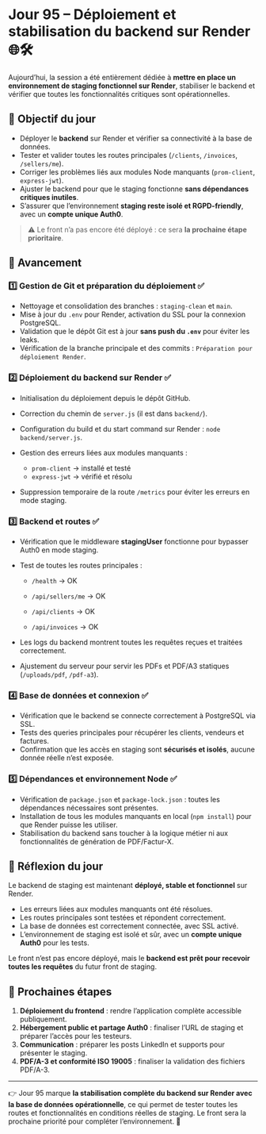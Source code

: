 # Jour 95 – Déploiement et stabilisation du backend sur Render 🌐🛠️

Aujourd’hui, la session a été entièrement dédiée à **mettre en place un environnement de staging fonctionnel sur Render**, stabiliser le backend et vérifier que toutes les fonctionnalités critiques sont opérationnelles.

## 🔹 Objectif du jour

* Déployer le **backend** sur Render et vérifier sa connectivité à la base de données.
* Tester et valider toutes les routes principales (`/clients`, `/invoices`, `/sellers/me`).
* Corriger les problèmes liés aux modules Node manquants (`prom-client`, `express-jwt`).
* Ajuster le backend pour que le staging fonctionne **sans dépendances critiques inutiles**.
* S’assurer que l’environnement **staging reste isolé et RGPD-friendly**, avec un **compte unique Auth0**.

> ⚠️ Le front n’a pas encore été déployé : ce sera **la prochaine étape prioritaire**.

## 🔹 Avancement

### 1️⃣ Gestion de Git et préparation du déploiement ✅

* Nettoyage et consolidation des branches : `staging-clean` et `main`.
* Mise à jour du `.env` pour Render, activation du SSL pour la connexion PostgreSQL.
* Validation que le dépôt Git est à jour **sans push du `.env`** pour éviter les leaks.
* Vérification de la branche principale et des commits : `Préparation pour déploiement Render`.

### 2️⃣ Déploiement du backend sur Render ✅

* Initialisation du déploiement depuis le dépôt GitHub.
* Correction du chemin de `server.js` (il est dans `backend/`).
* Configuration du build et du start command sur Render : `node backend/server.js`.
* Gestion des erreurs liées aux modules manquants :

  * `prom-client` → installé et testé
  * `express-jwt` → vérifié et résolu
* Suppression temporaire de la route `/metrics` pour éviter les erreurs en mode staging.

### 3️⃣ Backend et routes ✅

* Vérification que le middleware **stagingUser** fonctionne pour bypasser Auth0 en mode staging.
* Test de toutes les routes principales :

  * `/health` → OK

  * `/api/sellers/me` → OK

  * `/api/clients` → OK

  * `/api/invoices` → OK
* Les logs du backend montrent toutes les requêtes reçues et traitées correctement.
* Ajustement du serveur pour servir les PDFs et PDF/A3 statiques (`/uploads/pdf`, `/pdf-a3`).

### 4️⃣ Base de données et connexion ✅

* Vérification que le backend se connecte correctement à PostgreSQL via SSL.
* Tests des queries principales pour récupérer les clients, vendeurs et factures.
* Confirmation que les accès en staging sont **sécurisés et isolés**, aucune donnée réelle n’est exposée.

### 5️⃣ Dépendances et environnement Node ✅

* Vérification de `package.json` et `package-lock.json` : toutes les dépendances nécessaires sont présentes.
* Installation de tous les modules manquants en local (`npm install`) pour que Render puisse les utiliser.
* Stabilisation du backend sans toucher à la logique métier ni aux fonctionnalités de génération de PDF/Factur-X.

## 🔹 Réflexion du jour

Le backend de staging est maintenant **déployé, stable et fonctionnel** sur Render.

* Les erreurs liées aux modules manquants ont été résolues.
* Les routes principales sont testées et répondent correctement.
* La base de données est correctement connectée, avec SSL activé.
* L’environnement de staging est isolé et sûr, avec un **compte unique Auth0** pour les tests.

Le front n’est pas encore déployé, mais le **backend est prêt pour recevoir toutes les requêtes** du futur front de staging.

## 🔹 Prochaines étapes

1. **Déploiement du frontend** : rendre l’application complète accessible publiquement.
2. **Hébergement public et partage Auth0** : finaliser l’URL de staging et préparer l’accès pour les testeurs.
3. **Communication** : préparer les posts LinkedIn et supports pour présenter le staging.
4. **PDF/A-3 et conformité ISO 19005** : finaliser la validation des fichiers PDF/A-3.

---

👉 Jour 95 marque **la stabilisation complète du backend sur Render avec la base de données opérationnelle**, ce qui permet de tester toutes les routes et fonctionnalités en conditions réelles de staging. Le front sera la prochaine priorité pour compléter l’environnement. 🚀
